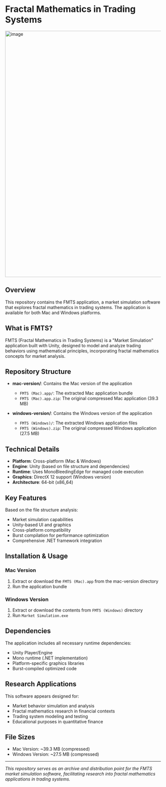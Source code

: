 # Fractal Mathematics in Trading Systems

<img width="1248" height="793" alt="image" src="https://github.com/user-attachments/assets/514200f3-a946-4c72-adf7-346d8adae28d" />

## Overview
This repository contains the FMTS application, a market simulation software that explores fractal mathematics in trading systems. The application is available for both Mac and Windows platforms.

## What is FMTS?
FMTS (Fractal Mathematics in Trading Systems) is a "Market Simulation" application built with Unity, designed to model and analyze trading behaviors using mathematical principles, incorporating fractal mathematics concepts for market analysis.

## Repository Structure
- **mac-version/**: Contains the Mac version of the application
  - `FMTS (Mac).app/`: The extracted Mac application bundle
  - `FMTS (Mac).app.zip`: The original compressed Mac application (39.3 MB)

- **windows-version/**: Contains the Windows version of the application  
  - `FMTS (Windows)/`: The extracted Windows application files
  - `FMTS (Windows).zip`: The original compressed Windows application (27.5 MB)

## Technical Details
- **Platform**: Cross-platform (Mac & Windows)
- **Engine**: Unity (based on file structure and dependencies)
- **Runtime**: Uses MonoBleedingEdge for managed code execution
- **Graphics**: DirectX 12 support (Windows version)
- **Architecture**: 64-bit (x86_64)

## Key Features
Based on the file structure analysis:
- Market simulation capabilities
- Unity-based UI and graphics
- Cross-platform compatibility
- Burst compilation for performance optimization
- Comprehensive .NET framework integration

## Installation & Usage
### Mac Version
1. Extract or download the `FMTS (Mac).app` from the mac-version directory
2. Run the application bundle

### Windows Version  
1. Extract or download the contents from `FMTS (Windows)` directory
2. Run `Market Simulation.exe`

## Dependencies
The application includes all necessary runtime dependencies:
- Unity Player/Engine
- Mono runtime (.NET implementation)
- Platform-specific graphics libraries
- Burst-compiled optimized code

## Research Applications
This software appears designed for:
- Market behavior simulation and analysis
- Fractal mathematics research in financial contexts
- Trading system modeling and testing
- Educational purposes in quantitative finance

## File Sizes
- Mac Version: ~39.3 MB (compressed)
- Windows Version: ~27.5 MB (compressed)

---
*This repository serves as an archive and distribution point for the FMTS market simulation software, facilitating research into fractal mathematics applications in trading systems.*
